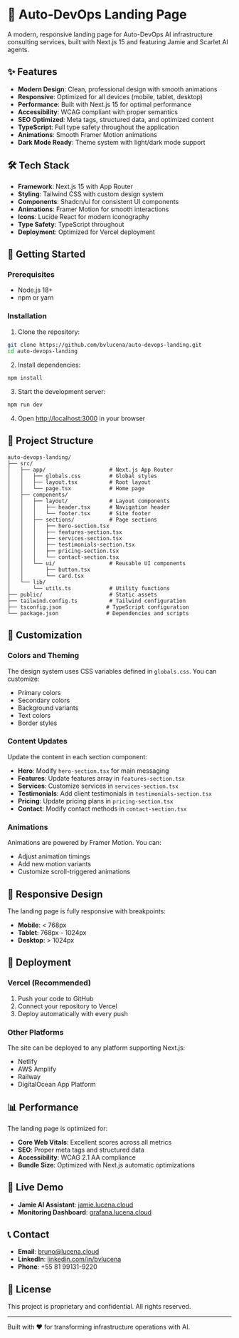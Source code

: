 # 🤖 Auto-DevOps Landing Page

A modern, responsive landing page for Auto-DevOps AI infrastructure consulting services, built with Next.js 15 and featuring Jamie and Scarlet AI agents.

## ✨ Features

- **Modern Design**: Clean, professional design with smooth animations
- **Responsive**: Optimized for all devices (mobile, tablet, desktop)
- **Performance**: Built with Next.js 15 for optimal performance
- **Accessibility**: WCAG compliant with proper semantics
- **SEO Optimized**: Meta tags, structured data, and optimized content
- **TypeScript**: Full type safety throughout the application
- **Animations**: Smooth Framer Motion animations
- **Dark Mode Ready**: Theme system with light/dark mode support

## 🛠️ Tech Stack

- **Framework**: Next.js 15 with App Router
- **Styling**: Tailwind CSS with custom design system
- **Components**: Shadcn/ui for consistent UI components
- **Animations**: Framer Motion for smooth interactions
- **Icons**: Lucide React for modern iconography
- **Type Safety**: TypeScript throughout
- **Deployment**: Optimized for Vercel deployment

## 🚀 Getting Started

### Prerequisites

- Node.js 18+ 
- npm or yarn

### Installation

1. Clone the repository:
```bash
git clone https://github.com/bvlucena/auto-devops-landing.git
cd auto-devops-landing
```

2. Install dependencies:
```bash
npm install
```

3. Start the development server:
```bash
npm run dev
```

4. Open [http://localhost:3000](http://localhost:3000) in your browser

## 📁 Project Structure

```
auto-devops-landing/
├── src/
│   ├── app/                    # Next.js App Router
│   │   ├── globals.css         # Global styles
│   │   ├── layout.tsx          # Root layout
│   │   └── page.tsx            # Home page
│   ├── components/
│   │   ├── layout/             # Layout components
│   │   │   ├── header.tsx      # Navigation header
│   │   │   └── footer.tsx      # Site footer
│   │   ├── sections/           # Page sections
│   │   │   ├── hero-section.tsx
│   │   │   ├── features-section.tsx
│   │   │   ├── services-section.tsx
│   │   │   ├── testimonials-section.tsx
│   │   │   ├── pricing-section.tsx
│   │   │   └── contact-section.tsx
│   │   └── ui/                 # Reusable UI components
│   │       ├── button.tsx
│   │       └── card.tsx
│   └── lib/
│       └── utils.ts            # Utility functions
├── public/                     # Static assets
├── tailwind.config.ts          # Tailwind configuration
├── tsconfig.json              # TypeScript configuration
└── package.json               # Dependencies and scripts
```

## 🎨 Customization

### Colors and Theming

The design system uses CSS variables defined in `globals.css`. You can customize:

- Primary colors
- Secondary colors  
- Background variants
- Text colors
- Border styles

### Content Updates

Update the content in each section component:

- **Hero**: Modify `hero-section.tsx` for main messaging
- **Features**: Update features array in `features-section.tsx`
- **Services**: Customize services in `services-section.tsx`
- **Testimonials**: Add client testimonials in `testimonials-section.tsx`
- **Pricing**: Update pricing plans in `pricing-section.tsx`
- **Contact**: Modify contact methods in `contact-section.tsx`

### Animations

Animations are powered by Framer Motion. You can:

- Adjust animation timings
- Add new motion variants
- Customize scroll-triggered animations

## 📱 Responsive Design

The landing page is fully responsive with breakpoints:

- **Mobile**: < 768px
- **Tablet**: 768px - 1024px  
- **Desktop**: > 1024px

## 🚀 Deployment

### Vercel (Recommended)

1. Push your code to GitHub
2. Connect your repository to Vercel
3. Deploy automatically with every push

### Other Platforms

The site can be deployed to any platform supporting Next.js:

- Netlify
- AWS Amplify
- Railway
- DigitalOcean App Platform

## 📊 Performance

The landing page is optimized for:

- **Core Web Vitals**: Excellent scores across all metrics
- **SEO**: Proper meta tags and structured data
- **Accessibility**: WCAG 2.1 AA compliance
- **Bundle Size**: Optimized with Next.js automatic optimizations

## 🔗 Live Demo

- **Jamie AI Assistant**: [jamie.lucena.cloud](https://jamie.lucena.cloud)
- **Monitoring Dashboard**: [grafana.lucena.cloud](https://grafana.lucena.cloud)

## 📞 Contact

- **Email**: bruno@lucena.cloud
- **LinkedIn**: [linkedin.com/in/bvlucena](https://linkedin.com/in/bvlucena)
- **Phone**: +55 81 99131-9220

## 📄 License

This project is proprietary and confidential. All rights reserved.

---

Built with ❤️ for transforming infrastructure operations with AI.
